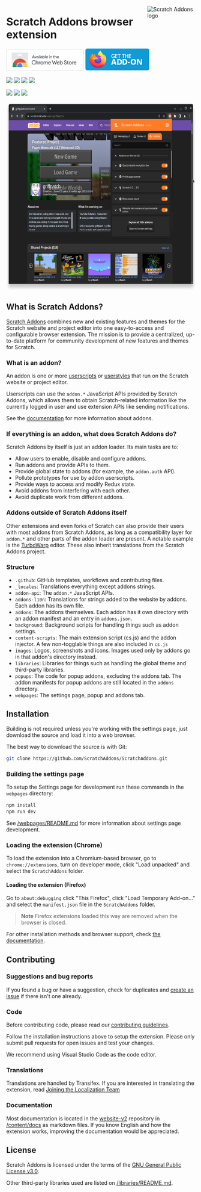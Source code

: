 <img src="https://raw.githubusercontent.com/ScratchAddons/ScratchAddons/master/images/icon.svg" alt="Scratch Addons logo" align="right" width="128px"></img>
# Scratch Addons browser extension

[![Chrome Web Store](images/badges/cws-badge.png)](https://chrome.google.com/webstore/detail/fbeffbjdlemaoicjdapfpikkikjoneco)
[![Firefox Add-ons](images/badges/ff-addon-badge.png)](https://chrome.google.com/webstore/detail/fbeffbjdlemaoicjdapfpikkikjoneco)

[![](https://img.shields.io/chrome-web-store/v/fbeffbjdlemaoicjdapfpikkikjoneco?style=flat-square&logo=google-chrome&logoColor=white&label=Chrome&color=E23A2E)](https://chrome.google.com/webstore/detail/fbeffbjdlemaoicjdapfpikkikjoneco)
[![](https://img.shields.io/amo/v/scratch-messaging-extension?style=flat-square&logo=firefox-browser&logoColor=white&label=Firefox&color=FF7139)](https://addons.mozilla.org/firefox/addon/scratch-messaging-extension/)
[![](https://img.shields.io/badge/dynamic/json?style=flat-square&logo=microsoftedge&label=Edge&prefix=v&color=067FD8&query=%24.version&url=https%3A%2F%2Fmicrosoftedge.microsoft.com%2Faddons%2Fgetproductdetailsbycrxid%2Filiepgjnemckemgnledoipfiilhajdjj)](https://microsoftedge.microsoft.com/addons/detail/scratch-addons/iliepgjnemckemgnledoipfiilhajdjj)
[![](https://img.shields.io/github/v/release/ScratchAddons/ScratchAddons?style=flat-square&logo=github&logoColor=white&label=GitHub&color=181717)](https://github.com/ScratchAddons/ScratchAddons/releases)

[![](https://img.shields.io/github/license/ScratchAddons/ScratchAddons?style=flat-square)](https://github.com/ScratchAddons/ScratchAddons/blob/master/LICENSE)
[![](https://img.shields.io/badge/chat-on_discord-7289da.svg?style=flat-square)](https://discord.gg/R5NBqwMjNc)
[![](https://img.shields.io/badge/website-scratchaddons.com-ff7b26.svg?style=flat-square)](https://scratchaddons.com)

<img src="images/demo.png" alt="Scratch Addons demo" height=500px></img>

## What is Scratch Addons?

[Scratch Addons](https://github.com/ScratchAddons) combines new and existing features and themes for the Scratch website and project editor into one easy-to-access and configurable browser extension. The mission is to provide a centralized, up-to-date platform for community development of new features and themes for Scratch.

### What is an addon?

An addon is one or more [userscripts](https://scratchaddons.com/docs/develop/userscripts/) or [userstyles](https://scratchaddons.com/docs/develop/userstyles/) that run on the Scratch website or project editor.

Userscripts can use the `addon.*` JavaScript APIs provided by Scratch Addons, which allows them to obtain Scratch-related information like the currently logged in user and use extension APIs like sending notifications.

See the [documentation](https://scratchaddons.com/docs/develop/getting-started/addon-basics/) for more information about addons.

### If everything is an addon, what does Scratch Addons do?

Scratch Addons by itself is just an addon loader. Its main tasks are to:

- Allow users to enable, disable and configure addons.
- Run addons and provide APIs to them.
- Provide global state to addons (for example, the `addon.auth` API).
- Pollute prototypes for use by addon userscripts.
- Provide ways to access and modify Redux state.
- Avoid addons from interfering with each other.
- Avoid duplicate work from different addons.

### Addons outside of Scratch Addons itself

Other extensions and even forks of Scratch can also provide their users with most addons from Scratch Addons, as long as a compatibility layer for `addon.*` and other parts of the addon loader are present. A notable example is the [TurboWarp](https://github.com/TurboWarp/scratch-gui/tree/develop/src/addons) editor. These also inherit translations from the Scratch Addons project.

### Structure

- `.github`: GitHub templates, workflows and contributing files.
- `_locales`: Translations everything except addons strings.
- `addon-api`: The `addon.*` JavaScript APIs.
- `addons-l10n`: Translations for strings added to the website by addons. Each addon has its own file.
- `addons`: The addons themselves. Each addon has it own directory with an addon manifest and an entry in `addons.json`.
- `background`: Background scripts for handling things such as addon settings.
- `content-scripts`: The main extension script (cs.js) and the addon injector. A few non-togglable things are also included in `cs.js`
- `images`: Logos, screenshots and icons. Images used only by addons go in that addon's directory instead.
- `libraries`: Libraries for things such as handling the global theme and third-party libraries.
- `popups`: The code for popup addons, excluding the addons tab. The addon manifests for popup addons are still located in the `addons` directory.
- `webpages`: The settings page, popup and addons tab.

## Installation

Building is not required unless you're working with the settings page, just download the source and load it into a web browser.

The best way to download the source is with Git:
```sh
git clone https://github.com/ScratchAddons/ScratchAddons.git
```

### Building the settings page

To setup the Settings page for development run these commands in the `webpages` directory:

```sh
npm install
npm run dev
```

See [/webpages/README.md](https://github.com/ScratchAddons/ScratchAddons/tree/master/webpagess#readme) for more information about settings page development.

### Loading the extension (Chrome)

To load the extension into a Chromium-based browser, go to `chrome://extensions`, turn on developer mode, click "Load unpacked" and select the `ScratchAddons` folder.

#### Loading the extension (Firefox)

Go to `about:debugging` click "This Firefox", click "Load Temporary Add-on..." and select the `manifest.json` file in the `ScratchAddons` folder.

> **Note**
> Firefox extensions loaded this way are removed when the browser is closed.


For other installation methods and browser support, check [the documentation](https//scratchaddons.com/docs/getting-started/installing).

## Contributing

### Suggestions and bug reports

If you found a bug or have a suggestion, check for duplicates and [create an issue](https://github.com/ScratchAddons/ScratchAddons/issues/new/choose) if there isn't one already.

### Code

Before contributing code, please read our [contributing guidelines](https://github.com/ScratchAddons/ScratchAddons/blob/master/.github/CONTRIBUTING.md).

Follow the installation instructions above to setup the extension. Please only submit pull requests for open issues and test your changes.

We recommend using Visual Studio Code as the code editor.

### Translations

Translations are handled by Transifex. If you are interested in translating the extension, read [Joining the Localization Team](https://scratchaddons.com/docs/localization/joining-the-localization-team/)

### Documentation

Most documentation is located in the [website-v2](https://github.com/ScratchAddons/website-v2) repository in [/content/docs](https://github.com/ScratchAddons/website-v2/tree/master/content/docs) as markdown files. If you know English and how the extension works, improving the documentation would be appreciated.

## License

Scratch Addons is licensed under the terms of the [GNU General Public License v3.0](https://github.com/ScratchAddons/ScratchAddons/blob/master/LICENSE).

Other third-party libraries used are listed on [/libraries/README.md](https://github.com/ScratchAddons/ScratchAddons/tree/master/libraries#readme).
